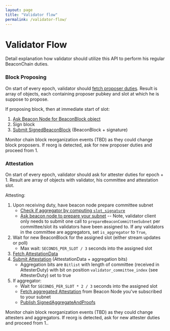 ```yaml
---
layout: page
title: "Validator flow"
permalink: /validator-flow/
---
```


# Validator Flow

Detail explanation how validator should utilize this API to perform his regular BeaconChain duties.


### Block Proposing

On start of every epoch, validator should [fetch proposer duties](#/Validator/getProposerDuties).
Result is array of objects, each containing proposer pubkey and slot at which he is suppose to propose.

If proposing block, then at immediate start of slot:
1. [Ask Beacon Node for BeaconBlock object](#/Validator/produceBlock)
2. Sign block
3. [Submit SignedBeaconBlock](#/ValidatorRequiredApi/publishBlock) (BeaconBlock + signature)

Monitor chain block reorganization events (TBD) as they could change block proposers.
If reorg is detected, ask for new proposer duties and proceed from 1.

### Attestation

On start of every epoch, validator should ask for attester duties for epoch + 1.
Result are array of objects with validator, his committee and attestation slot.

Attesting:
1. Upon receiving duty, have beacon node prepare committee subnet
    - [Check if aggregator by computing `slot_signature`](https://github.com/ethereum/consensus-specs/blob/v1.3.0/specs/phase0/validator.md#attestation-aggregation)
    - [Ask beacon node to prepare your subnet](#/ValidatorRequiredApi/prepareBeaconCommitteeSubnet)
      -- Note, validator client only needs to submit one call to
      `prepareBeaconCommitteeSubnet` per committee/slot its validators have
      been assigned to. If any validators in the committee are aggregators,
      set `is_aggregator` to `True`,
2. Wait for new BeaconBlock for the assigned slot (either stream updates or poll)
    - Max wait: `SECONDS_PER_SLOT / 3` seconds into the assigned slot
3. [Fetch AttestationData](#/ValidatorRequiredApi/produceAttestationData)
4. [Submit Attestation](#/ValidatorRequiredApi/submitPoolAttestations) (AttestationData + aggregation bits)
    - Aggregation bits are `Bitlist` with length of committee (received in AttesterDuty)
    with bit on position `validator_committee_index` (see AttesterDuty) set to true
5. If aggregator:
    - Wait for `SECONDS_PER_SLOT * 2 / 3` seconds into the assigned slot
    - [Fetch aggregated Attestation](#/ValidatorRequiredApi/getAggregatedAttestation) from Beacon Node you've subscribed to your subnet
    - [Publish SignedAggregateAndProofs](#/ValidatorRequiredApi/publishAggregateAndProofs)

Monitor chain block reorganization events (TBD) as they could change attesters and aggregators.
If reorg is detected, ask for new attester duties and proceed from 1..

